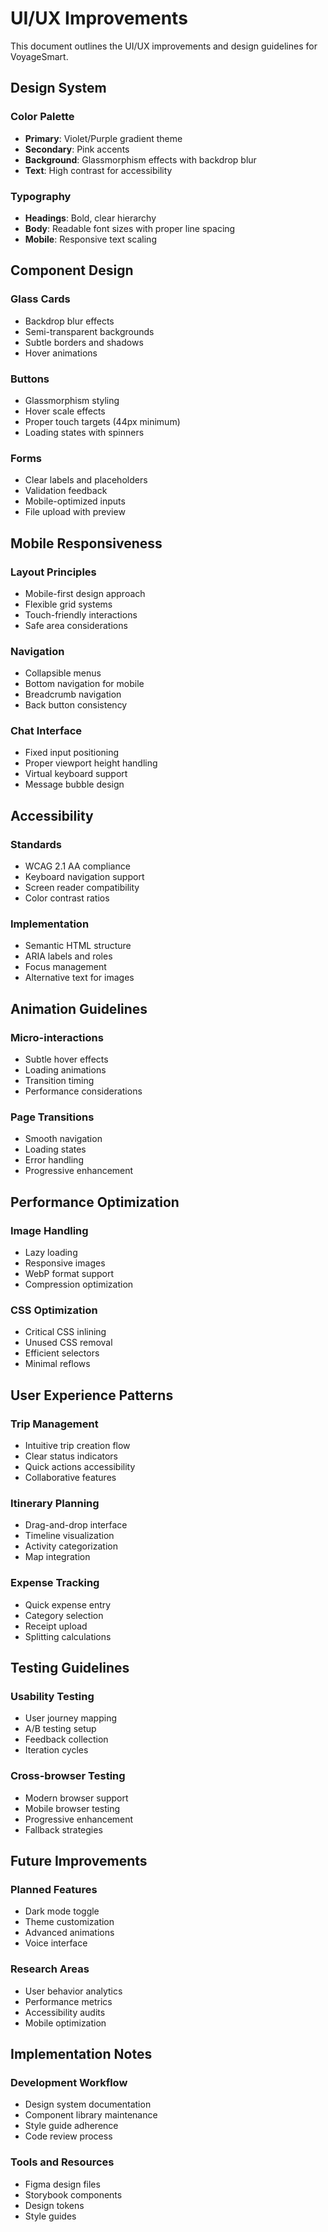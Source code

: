 # UI/UX Improvements

This document outlines the UI/UX improvements and design guidelines for VoyageSmart.

## Design System

### Color Palette
- **Primary**: Violet/Purple gradient theme
- **Secondary**: Pink accents
- **Background**: Glassmorphism effects with backdrop blur
- **Text**: High contrast for accessibility

### Typography
- **Headings**: Bold, clear hierarchy
- **Body**: Readable font sizes with proper line spacing
- **Mobile**: Responsive text scaling

## Component Design

### Glass Cards
- Backdrop blur effects
- Semi-transparent backgrounds
- Subtle borders and shadows
- Hover animations

### Buttons
- Glassmorphism styling
- Hover scale effects
- Proper touch targets (44px minimum)
- Loading states with spinners

### Forms
- Clear labels and placeholders
- Validation feedback
- Mobile-optimized inputs
- File upload with preview

## Mobile Responsiveness

### Layout Principles
- Mobile-first design approach
- Flexible grid systems
- Touch-friendly interactions
- Safe area considerations

### Navigation
- Collapsible menus
- Bottom navigation for mobile
- Breadcrumb navigation
- Back button consistency

### Chat Interface
- Fixed input positioning
- Proper viewport height handling
- Virtual keyboard support
- Message bubble design

## Accessibility

### Standards
- WCAG 2.1 AA compliance
- Keyboard navigation support
- Screen reader compatibility
- Color contrast ratios

### Implementation
- Semantic HTML structure
- ARIA labels and roles
- Focus management
- Alternative text for images

## Animation Guidelines

### Micro-interactions
- Subtle hover effects
- Loading animations
- Transition timing
- Performance considerations

### Page Transitions
- Smooth navigation
- Loading states
- Error handling
- Progressive enhancement

## Performance Optimization

### Image Handling
- Lazy loading
- Responsive images
- WebP format support
- Compression optimization

### CSS Optimization
- Critical CSS inlining
- Unused CSS removal
- Efficient selectors
- Minimal reflows

## User Experience Patterns

### Trip Management
- Intuitive trip creation flow
- Clear status indicators
- Quick actions accessibility
- Collaborative features

### Itinerary Planning
- Drag-and-drop interface
- Timeline visualization
- Activity categorization
- Map integration

### Expense Tracking
- Quick expense entry
- Category selection
- Receipt upload
- Splitting calculations

## Testing Guidelines

### Usability Testing
- User journey mapping
- A/B testing setup
- Feedback collection
- Iteration cycles

### Cross-browser Testing
- Modern browser support
- Mobile browser testing
- Progressive enhancement
- Fallback strategies

## Future Improvements

### Planned Features
- Dark mode toggle
- Theme customization
- Advanced animations
- Voice interface

### Research Areas
- User behavior analytics
- Performance metrics
- Accessibility audits
- Mobile optimization

## Implementation Notes

### Development Workflow
- Design system documentation
- Component library maintenance
- Style guide adherence
- Code review process

### Tools and Resources
- Figma design files
- Storybook components
- Design tokens
- Style guides
